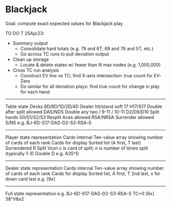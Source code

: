 # Blackjack
Goal: compute exact expected values for Blackjack play


TO DO T 25Apr23:
* Summary output
  * Consolidate hard totals (e.g. 79 and 6T; 69 and 78 and 5T, etc.)
  * Go across TC runs to pull deviation output
* Clean up storage
  * Locate & delete states w/ fewer than N max nodes (e.g. 1,000,000)
* Cross TC run analysis
  * Construct EV line vs TC; find X-axis intersection: true count for EV-Zero
  * Do similar for all deviation plays: find true count for change in play for each hand


------------------------------------------------------------------------------------------------------------------------
Table state
    Decks                           6D/8D/1D/2D/4D
    Dealer hit/stand soft 17        H17/S17
    Double after split allowed      DAS/NDS
    Double any two / 9-11 / 10-11   D2/D9/D10
    Split hands                     S0/S1/S2/S3
    Resplit Aces allowed            RSA/NRSA
    Surrender allowed               S/NS
e.g.
    BJ-6D-S17-DAS-D2-S3-RSA-S

------------------------------------------------------------------------------------------------------------------------
Player state representation
    Cards internal                  Ten-value array showing number of cards of each rank
    Cards for display               Sorted list (A first, T last)
    Surrendered                     R
    Split                           Vcxn        c is card of split; n is number of times split (typically 1-3)
    Double                          D
e.g.
    A35^D

------------------------------------------------------------------------------------------------------------------------
Dealer state representation
    Cards internal                  Ten-value array showing number of cards of each rank
    Cards for display               Sorted list, A first, T 2nd last, x for down card last
e.g.
    [9x]

------------------------------------------------------------------------------------------------------------------------
Full state representation
    <table state> <true count> <dealer state> <player state>
e.g.
    BJ-6D-S17-DAS-D2-S3-RSA-S TC+0 [6x] 38^V8x2

